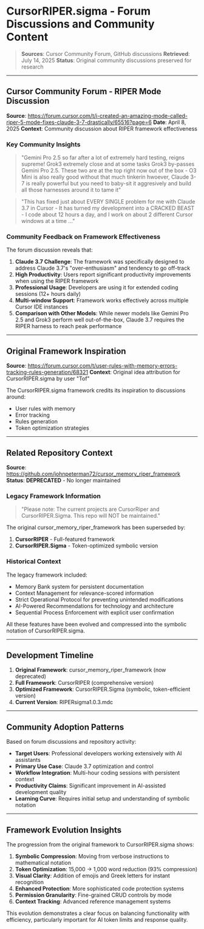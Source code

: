 # CursorRIPER.sigma - Forum Discussions and Community Content

> **Sources**: Cursor Community Forum, GitHub discussions
> **Retrieved**: July 14, 2025
> **Status**: Original community discussions preserved for research

---

## Cursor Community Forum - RIPER Mode Discussion

**Source**: https://forum.cursor.com/t/i-created-an-amazing-mode-called-riper-5-mode-fixes-claude-3-7-drastically/65516?page=6
**Date**: April 8, 2025
**Context**: Community discussion about RIPER framework effectiveness

### Key Community Insights

> "Gemini Pro 2.5 so far after a lot of extremely hard testing, reigns supreme! Grok3 extremely close and at some tasks Grok3 by-passes Gemini Pro 2.5. These two are at the top right now out of the box - O3 Mini is also really good without that much tinkerin hwoever, Claude 3-7 is really powerful but you need to baby-sit it aggresively and build all those harnesses around it to tame it"

> "This has fixed just about EVERY SINGLE problem for me with Claude 3.7 in Cursor - It has turned my development into a CRACKED BEAST - I code about 12 hours a day, and I work on about 2 different Cursor windows at a time …"

### Community Feedback on Framework Effectiveness

The forum discussion reveals that:

1. **Claude 3.7 Challenge**: The framework was specifically designed to address Claude 3.7's "over-enthusiasm" and tendency to go off-track
2. **High Productivity**: Users report significant productivity improvements when using the RIPER framework
3. **Professional Usage**: Developers are using it for extended coding sessions (12+ hours daily)
4. **Multi-window Support**: Framework works effectively across multiple Cursor IDE instances
5. **Comparison with Other Models**: While newer models like Gemini Pro 2.5 and Grok3 perform well out-of-the-box, Claude 3.7 requires the RIPER harness to reach peak performance

---

## Original Framework Inspiration

**Source**: https://forum.cursor.com/t/user-rules-with-memory-errors-tracking-rules-generation/68321
**Context**: Original idea attribution for CursorRIPER.sigma by user "Tof"

The CursorRIPER.sigma framework credits its inspiration to discussions around:
- User rules with memory
- Error tracking 
- Rules generation
- Token optimization strategies

---

## Related Repository Context

**Source**: https://github.com/johnpeterman72/cursor_memory_riper_framework
**Status**: **DEPRECATED** - No longer maintained

### Legacy Framework Information

> "Please note: The current projects are CursorRiper and CursorRIPER.Sigma. This repo will NOT be maintained."

The original cursor_memory_riper_framework has been superseded by:
1. **CursorRIPER** - Full-featured framework
2. **CursorRIPER.Sigma** - Token-optimized symbolic version

### Historical Context

The legacy framework included:
- Memory Bank system for persistent documentation
- Context Management for relevance-scored information
- Strict Operational Protocol for preventing unintended modifications
- AI-Powered Recommendations for technology and architecture
- Sequential Process Enforcement with explicit user confirmation

All these features have been evolved and compressed into the symbolic notation of CursorRIPER.sigma.

---

## Development Timeline

1. **Original Framework**: cursor_memory_riper_framework (now deprecated)
2. **Full Framework**: CursorRIPER (comprehensive version)
3. **Optimized Framework**: CursorRIPER.Sigma (symbolic, token-efficient version)
4. **Current Version**: RIPERsigma1.0.3.mdc

---

## Community Adoption Patterns

Based on forum discussions and repository activity:

- **Target Users**: Professional developers working extensively with AI assistants
- **Primary Use Case**: Claude 3.7 optimization and control
- **Workflow Integration**: Multi-hour coding sessions with persistent context
- **Productivity Claims**: Significant improvement in AI-assisted development quality
- **Learning Curve**: Requires initial setup and understanding of symbolic notation

---

## Framework Evolution Insights

The progression from the original framework to CursorRIPER.sigma shows:

1. **Symbolic Compression**: Moving from verbose instructions to mathematical notation
2. **Token Optimization**: 15,000 → 1,000 word reduction (93% compression)
3. **Visual Clarity**: Addition of emojis and Greek letters for instant recognition
4. **Enhanced Protection**: More sophisticated code protection systems
5. **Permission Granularity**: Fine-grained CRUD controls by mode
6. **Context Tracking**: Advanced reference management systems

This evolution demonstrates a clear focus on balancing functionality with efficiency, particularly important for AI token limits and response quality.
